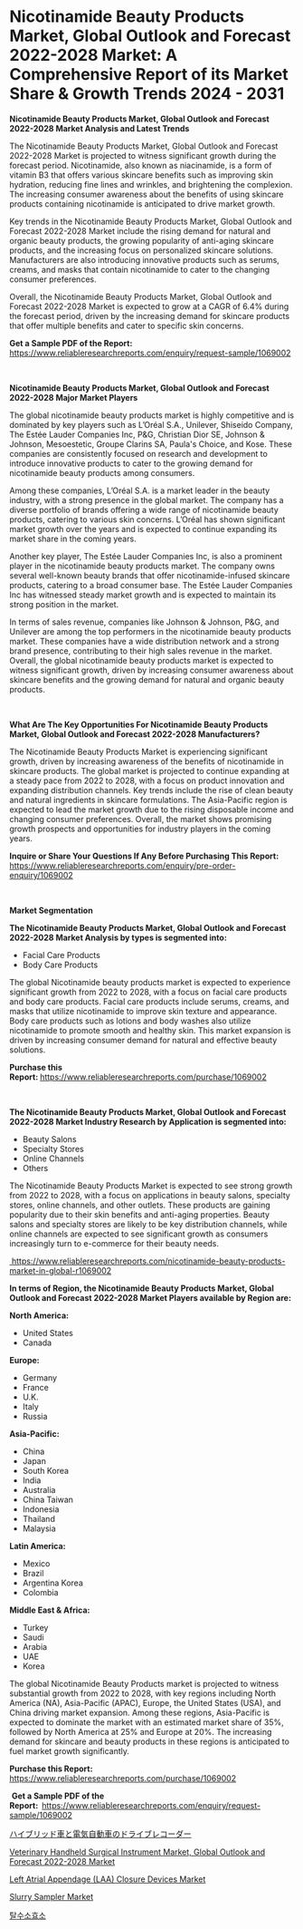 <p><h1>Nicotinamide Beauty Products Market, Global Outlook and Forecast 2022-2028 Market: A Comprehensive Report of its Market Share & Growth Trends 2024 - 2031</h1></p><p><strong>Nicotinamide Beauty Products Market, Global Outlook and Forecast 2022-2028 Market Analysis and Latest Trends</strong></p>
<p><p>The Nicotinamide Beauty Products Market, Global Outlook and Forecast 2022-2028 Market is projected to witness significant growth during the forecast period. Nicotinamide, also known as niacinamide, is a form of vitamin B3 that offers various skincare benefits such as improving skin hydration, reducing fine lines and wrinkles, and brightening the complexion. The increasing consumer awareness about the benefits of using skincare products containing nicotinamide is anticipated to drive market growth.</p><p>Key trends in the Nicotinamide Beauty Products Market, Global Outlook and Forecast 2022-2028 Market include the rising demand for natural and organic beauty products, the growing popularity of anti-aging skincare products, and the increasing focus on personalized skincare solutions. Manufacturers are also introducing innovative products such as serums, creams, and masks that contain nicotinamide to cater to the changing consumer preferences.</p><p>Overall, the Nicotinamide Beauty Products Market, Global Outlook and Forecast 2022-2028 Market is expected to grow at a CAGR of 6.4% during the forecast period, driven by the increasing demand for skincare products that offer multiple benefits and cater to specific skin concerns.</p></p>
<p><strong>Get a Sample PDF of the Report:&nbsp;</strong> <a href="https://www.reliableresearchreports.com/enquiry/request-sample/1069002">https://www.reliableresearchreports.com/enquiry/request-sample/1069002</a></p>
<p>&nbsp;</p>
<p><strong>Nicotinamide Beauty Products Market, Global Outlook and Forecast 2022-2028 Major Market Players</strong></p>
<p><p>The global nicotinamide beauty products market is highly competitive and is dominated by key players such as L’Oréal S.A., Unilever, Shiseido Company, The Estée Lauder Companies Inc, P&G, Christian Dior SE, Johnson & Johnson, Mesoestetic, Groupe Clarins SA, Paula's Choice, and Kose. These companies are consistently focused on research and development to introduce innovative products to cater to the growing demand for nicotinamide beauty products among consumers.</p><p>Among these companies, L’Oréal S.A. is a market leader in the beauty industry, with a strong presence in the global market. The company has a diverse portfolio of brands offering a wide range of nicotinamide beauty products, catering to various skin concerns. L’Oréal has shown significant market growth over the years and is expected to continue expanding its market share in the coming years.</p><p>Another key player, The Estée Lauder Companies Inc, is also a prominent player in the nicotinamide beauty products market. The company owns several well-known beauty brands that offer nicotinamide-infused skincare products, catering to a broad consumer base. The Estée Lauder Companies Inc has witnessed steady market growth and is expected to maintain its strong position in the market.</p><p>In terms of sales revenue, companies like Johnson & Johnson, P&G, and Unilever are among the top performers in the nicotinamide beauty products market. These companies have a wide distribution network and a strong brand presence, contributing to their high sales revenue in the market. Overall, the global nicotinamide beauty products market is expected to witness significant growth, driven by increasing consumer awareness about skincare benefits and the growing demand for natural and organic beauty products.</p></p>
<p>&nbsp;</p>
<p><strong>What Are The Key Opportunities For Nicotinamide Beauty Products Market, Global Outlook and Forecast 2022-2028 Manufacturers?</strong></p>
<p><p>The Nicotinamide Beauty Products Market is experiencing significant growth, driven by increasing awareness of the benefits of nicotinamide in skincare products. The global market is projected to continue expanding at a steady pace from 2022 to 2028, with a focus on product innovation and expanding distribution channels. Key trends include the rise of clean beauty and natural ingredients in skincare formulations. The Asia-Pacific region is expected to lead the market growth due to the rising disposable income and changing consumer preferences. Overall, the market shows promising growth prospects and opportunities for industry players in the coming years.</p></p>
<p><strong>Inquire or Share Your Questions If Any Before Purchasing This Report:</strong> <a href="https://www.reliableresearchreports.com/enquiry/pre-order-enquiry/1069002">https://www.reliableresearchreports.com/enquiry/pre-order-enquiry/1069002</a></p>
<p>&nbsp;</p>
<p><strong>Market Segmentation</strong></p>
<p><strong>The Nicotinamide Beauty Products Market, Global Outlook and Forecast 2022-2028 Market Analysis by types is segmented into:</strong></p>
<p><ul><li>Facial Care Products</li><li>Body Care Products</li></ul></p>
<p><p>The global Nicotinamide beauty products market is expected to experience significant growth from 2022 to 2028, with a focus on facial care products and body care products. Facial care products include serums, creams, and masks that utilize nicotinamide to improve skin texture and appearance. Body care products such as lotions and body washes also utilize nicotinamide to promote smooth and healthy skin. This market expansion is driven by increasing consumer demand for natural and effective beauty solutions.</p></p>
<p><strong>Purchase this Report:&nbsp;</strong><a href="https://www.reliableresearchreports.com/purchase/1069002">https://www.reliableresearchreports.com/purchase/1069002</a></p>
<p>&nbsp;</p>
<p><strong>The Nicotinamide Beauty Products Market, Global Outlook and Forecast 2022-2028 Market Industry Research by Application is segmented into:</strong></p>
<p><ul><li>Beauty Salons</li><li>Specialty Stores</li><li>Online Channels</li><li>Others</li></ul></p>
<p><p>The Nicotinamide Beauty Products Market is expected to see strong growth from 2022 to 2028, with a focus on applications in beauty salons, specialty stores, online channels, and other outlets. These products are gaining popularity due to their skin benefits and anti-aging properties. Beauty salons and specialty stores are likely to be key distribution channels, while online channels are expected to see significant growth as consumers increasingly turn to e-commerce for their beauty needs.</p></p>
<p><a href="https://www.reliableresearchreports.com/nicotinamide-beauty-products-market-in-global-r1069002">&nbsp;https://www.reliableresearchreports.com/nicotinamide-beauty-products-market-in-global-r1069002</a></p>
<p><strong>In terms of Region, the Nicotinamide Beauty Products Market, Global Outlook and Forecast 2022-2028 Market Players available by Region are:</strong></p>
<p>
    <p> <strong> North America: </strong>
        <ul>
            <li>United States</li>
            <li>Canada</li>
        </ul>
        </p> 
    <p> <strong> Europe: </strong>
        <ul>
            <li>Germany</li>
            <li>France</li>
            <li>U.K.</li>
            <li>Italy</li>
            <li>Russia</li>
        </ul>
        </p> 
    <p> <strong> Asia-Pacific: </strong>
        <ul>
            <li>China</li>
            <li>Japan</li>
            <li>South Korea</li>
            <li>India</li>
            <li>Australia</li>
            <li>China Taiwan</li>
            <li>Indonesia</li>
            <li>Thailand</li>
            <li>Malaysia</li>
        </ul>
        </p> 
    <p> <strong> Latin America: </strong>
        <ul>
            <li>Mexico</li>
            <li>Brazil</li>
            <li>Argentina Korea</li>
            <li>Colombia</li>
        </ul>
        </p> 
    <p> <strong> Middle East & Africa: </strong>
        <ul>
            <li>Turkey</li>
            <li>Saudi</li>
            <li>Arabia</li>
            <li>UAE</li>
            <li>Korea</li>
        </ul>
    </p>
    </p>
<p><p>The global Nicotinamide Beauty Products market is projected to witness substantial growth from 2022 to 2028, with key regions including North America (NA), Asia-Pacific (APAC), Europe, the United States (USA), and China driving market expansion. Among these regions, Asia-Pacific is expected to dominate the market with an estimated market share of 35%, followed by North America at 25% and Europe at 20%. The increasing demand for skincare and beauty products in these regions is anticipated to fuel market growth significantly.</p></p>
<p><strong>Purchase this Report: </strong><a href="https://www.reliableresearchreports.com/purchase/1069002">https://www.reliableresearchreports.com/purchase/1069002</a></p>
<p>&nbsp;<strong>Get a Sample PDF of the Report:&nbsp;&nbsp;</strong><a href="https://www.reliableresearchreports.com/enquiry/request-sample/1069002">https://www.reliableresearchreports.com/enquiry/request-sample/1069002</a></p>
<p><strong></strong></p>
<p><p><a href="https://github.com/EthanMorar2011/Market-Research-Report-List-1/blob/main/276363785623.md">ハイブリッド車と電気自動車のドライブレコーダー</a></p><p><a href="https://github.com/jodemen/Market-Research-Report-List-2/blob/main/veterinary-handheld-surgical-instrument-market-global-outlook-and-forecast-2022-2028-market.md">Veterinary Handheld Surgical Instrument Market, Global Outlook and Forecast 2022-2028 Market</a></p><p><a href="https://www.linkedin.com/pulse/left-atrial-appendage-laa-closure-devices-market-comprehensive-6cgtf">Left Atrial Appendage (LAA) Closure Devices Market</a></p><p><a href="https://www.linkedin.com/pulse/slurry-sampler-market-size-cagr-trends-2024-2030-cratrend-x5spc">Slurry Sampler Market</a></p><p><a href="https://github.com/vseigx30c9a1j/Market-Research-Report-List-2/blob/main/412631279264.md">탈수소효소</a></p></p>